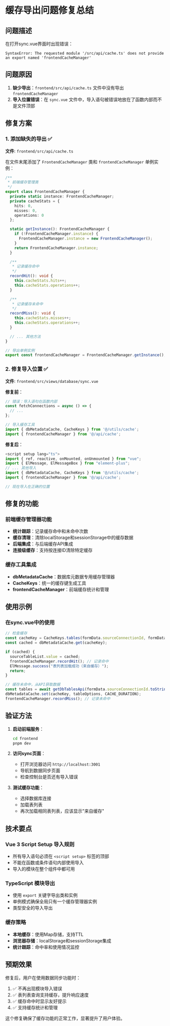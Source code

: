 # 缓存导出问题修复总结

## 问题描述
在打开sync.vue界面时出现错误：
```
SyntaxError: The requested module '/src/api/cache.ts' does not provide an export named 'frontendCacheManager'
```

## 问题原因
1. **缺少导出**：`frontend/src/api/cache.ts` 文件中没有导出 `frontendCacheManager`
2. **导入位置错误**：在 `sync.vue` 文件中，导入语句被错误地放在了函数内部而不是文件顶部

## 修复方案

### 1. 添加缺失的导出 ✅
**文件**: `frontend/src/api/cache.ts`

在文件末尾添加了 `FrontendCacheManager` 类和 `frontendCacheManager` 单例实例：

```typescript
/**
 * 前端缓存管理类
 */
export class FrontendCacheManager {
  private static instance: FrontendCacheManager;
  private cacheStats = {
    hits: 0,
    misses: 0,
    operations: 0
  };

  static getInstance(): FrontendCacheManager {
    if (!FrontendCacheManager.instance) {
      FrontendCacheManager.instance = new FrontendCacheManager();
    }
    return FrontendCacheManager.instance;
  }

  /**
   * 记录缓存命中
   */
  recordHit(): void {
    this.cacheStats.hits++;
    this.cacheStats.operations++;
  }

  /**
   * 记录缓存未命中
   */
  recordMiss(): void {
    this.cacheStats.misses++;
    this.cacheStats.operations++;
  }

  // ... 其他方法
}

// 导出单例实例
export const frontendCacheManager = FrontendCacheManager.getInstance();
```

### 2. 修复导入位置 ✅
**文件**: `frontend/src/views/database/sync.vue`

**修复前**：
```typescript
// 错误：导入语句在函数内部
const fetchConnections = async () => {
  // ...
};

// 导入缓存工具
import { dbMetadataCache, CacheKeys } from '@/utils/cache';
import { frontendCacheManager } from '@/api/cache';
```

**修复后**：
```typescript
<script setup lang="ts">
import { ref, reactive, onMounted, onUnmounted } from "vue";
import { ElMessage, ElMessageBox } from "element-plus";
// ... 其他导入
import { dbMetadataCache, CacheKeys } from '@/utils/cache';
import { frontendCacheManager } from '@/api/cache';

// 现在导入在正确的位置
```

## 修复的功能

### 前端缓存管理器功能
- **统计跟踪**：记录缓存命中和未命中次数
- **缓存清理**：清除localStorage和sessionStorage中的缓存数据
- **后端集成**：与后端缓存API集成
- **连接级缓存**：支持按连接ID清除特定缓存

### 缓存工具集成
- **dbMetadataCache**：数据库元数据专用缓存管理器
- **CacheKeys**：统一的缓存键生成工具
- **frontendCacheManager**：前端缓存统计和管理

## 使用示例

### 在sync.vue中的使用
```typescript
// 检查缓存
const cacheKey = CacheKeys.tables(formData.sourceConnectionId, formData.sourceSchemaName);
const cached = dbMetadataCache.get(cacheKey);

if (cached) {
  sourceTableList.value = cached;
  frontendCacheManager.recordHit(); // 记录命中
  ElMessage.success("表列表加载成功（来自缓存）");
  return;
}

// 缓存未命中，从API获取数据
const tables = await getDbTablesApi(formData.sourceConnectionId.toString(), formData.sourceSchemaName);
dbMetadataCache.set(cacheKey, tableOptions, CACHE_DURATION);
frontendCacheManager.recordMiss(); // 记录未命中
```

## 验证方法

1. **启动前端服务**：
   ```bash
   cd frontend
   pnpm dev
   ```

2. **访问sync页面**：
   - 打开浏览器访问 `http://localhost:3001`
   - 导航到数据同步页面
   - 检查控制台是否还有导入错误

3. **测试缓存功能**：
   - 选择数据库连接
   - 加载表列表
   - 再次加载相同表列表，应该显示"来自缓存"

## 技术要点

### Vue 3 Script Setup 导入规则
- 所有导入语句必须在 `<script setup>` 标签的顶部
- 不能在函数或条件语句内部使用导入
- 导入的模块在整个组件中都可用

### TypeScript 模块导出
- 使用 `export` 关键字导出类和实例
- 单例模式确保全局只有一个缓存管理器实例
- 类型安全的导入导出

### 缓存策略
- **本地缓存**：使用Map存储，支持TTL
- **浏览器存储**：localStorage和sessionStorage集成
- **统计跟踪**：命中率和使用情况监控

## 预期效果

修复后，用户在使用数据同步功能时：
1. ✅ 不再出现模块导入错误
2. ✅ 表列表查询支持缓存，提升响应速度
3. ✅ 缓存命中时显示友好提示
4. ✅ 支持缓存统计和管理

这个修复确保了缓存功能的正常工作，显著提升了用户体验。
